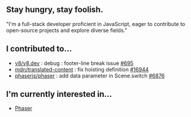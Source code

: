 ## Stay hungry, stay foolish.
"I'm a full-stack developer proficient in JavaScript, eager to contribute to open-source projects and explore diverse fields."

## I contributed to...
- [v8/v8.dev](https://github.com/v8/v8.dev) : debug : footer-line break issue [#695](https://github.com/v8/v8.dev/pull/695)
- [mdn/translated-content](https://github.com/mdn/translated-content/) : fix hoisting definition [#16944](https://github.com/mdn/translated-content/pull/16944)
- [phaserjs/phaser](https://github.com/phaserjs/phaser) : add data parameter in Scene.switch [#6876](https://github.com/phaserjs/phaser/pull/6876)


## I'm currently interested in...
- [Phaser](https://github.com/phaserjs/phaser)
